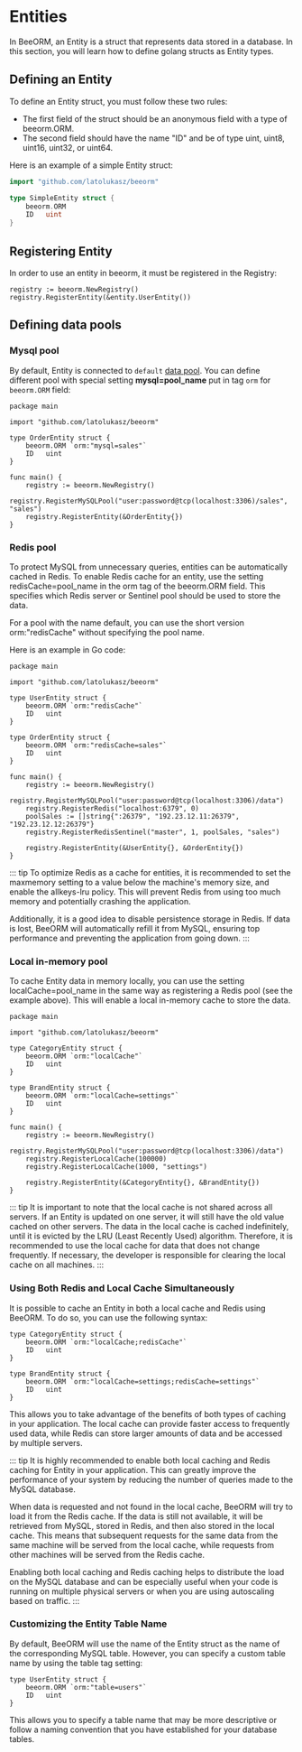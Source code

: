 # Entities

In BeeORM, an Entity is a struct that represents data stored in a database. In this section, you will learn how to define golang structs as Entity types.

## Defining an Entity
To define an Entity struct, you must follow these two rules:

 * The first field of the struct should be an anonymous field with a type of beeorm.ORM.
 * The second field should have the name "ID" and be of type uint, uint8, uint16, uint32, or uint64.

Here is an example of a simple Entity struct:

```go
import "github.com/latolukasz/beeorm"

type SimpleEntity struct {
	beeorm.ORM
	ID   uint
}
```

## Registering Entity

In order to use an entity in beeorm, it must be registered in the Registry:

```go{2}
registry := beeorm.NewRegistry()
registry.RegisterEntity(&entity.UserEntity()) 
```

## Defining data pools

### Mysql pool

By default, Entity is connected to `default` [data pool](/guide/datapools.html#mysql-pool).
You can define different pool with special setting **mysql=pool_name** put in tag `orm` 
for `beeorm.ORM` field:

```go{6}
package main

import "github.com/latolukasz/beeorm"

type OrderEntity struct {
	beeorm.ORM `orm:"mysql=sales"`
	ID   uint
}

func main() {
    registry := beeorm.NewRegistry()
    registry.RegisterMySQLPool("user:password@tcp(localhost:3306)/sales", "sales") 
    registry.RegisterEntity(&OrderEntity{}) 
}  
```

### Redis pool

To protect MySQL from unnecessary queries, entities can be automatically cached in Redis. To enable Redis cache for an entity, use the setting redisCache=pool_name in the orm tag of the beeorm.ORM field. This specifies which Redis server or Sentinel pool should be used to store the data.

For a pool with the name default, you can use the short version orm:"redisCache" without specifying the pool name.

Here is an example in Go code:

```go{6,11}
package main

import "github.com/latolukasz/beeorm"

type UserEntity struct {
	beeorm.ORM `orm:"redisCache"`
	ID   uint
}

type OrderEntity struct {
	beeorm.ORM `orm:"redisCache=sales"`
	ID   uint
}

func main() {
    registry := beeorm.NewRegistry()
    registry.RegisterMySQLPool("user:password@tcp(localhost:3306)/data")
    registry.RegisterRedis("localhost:6379", 0) 
    poolSales := []string{":26379", "192.23.12.11:26379", "192.23.12.12:26379"}
    registry.RegisterRedisSentinel("master", 1, poolSales, "sales") 
    
    registry.RegisterEntity(&UserEntity{}, &OrderEntity{}) 
}  
```

::: tip
To optimize Redis as a cache for entities, it is recommended to set the maxmemory setting to a value below the machine's memory size, and enable the allkeys-lru policy. This will prevent Redis from using too much memory and potentially crashing the application.

Additionally, it is a good idea to disable persistence storage in Redis. If data is lost, BeeORM will automatically refill it from MySQL, ensuring top performance and preventing the application from going down.
:::

### Local in-memory pool

To cache Entity data in memory locally, you can use the setting localCache=pool_name in the same way as registering a Redis pool (see the example above). This will enable a local in-memory cache to store the data.

```go{6,11}
package main

import "github.com/latolukasz/beeorm"

type CategoryEntity struct {
	beeorm.ORM `orm:"localCache"`
	ID   uint
}

type BrandEntity struct {
	beeorm.ORM `orm:"localCache=settings"`
	ID   uint
}

func main() {
    registry := beeorm.NewRegistry()
    registry.RegisterMySQLPool("user:password@tcp(localhost:3306)/data")
    registry.RegisterLocalCache(100000)
    registry.RegisterLocalCache(1000, "settings") 
    
    registry.RegisterEntity(&CategoryEntity{}, &BrandEntity{}) 
}  
```

::: tip
It is important to note that the local cache is not shared across all servers. If an Entity is updated on one server, it will still have the old value cached on other servers. The data in the local cache is cached indefinitely, until it is evicted by the LRU (Least Recently Used) algorithm. Therefore, it is recommended to use the local cache for data that does not change frequently. If necessary, the developer is responsible for clearing the local cache on all machines.
:::

### Using Both Redis and Local Cache Simultaneously

It is possible to cache an Entity in both a local cache and Redis using BeeORM. To do so, you can use the following syntax:

```go{2,7}
type CategoryEntity struct {
	beeorm.ORM `orm:"localCache;redisCache"`
	ID   uint
}

type BrandEntity struct {
	beeorm.ORM `orm:"localCache=settings;redisCache=settings"`
	ID   uint
}
```

This allows you to take advantage of the benefits of both types of caching in your application. The local cache can provide faster access to frequently used data, while Redis can store larger amounts of data and be accessed by multiple servers.

::: tip
It is highly recommended to enable both local caching and Redis caching for Entity in your application. This can greatly improve the performance of your system by reducing the number of queries made to the MySQL database.

When data is requested and not found in the local cache, BeeORM will try to load it from the Redis cache. If the data is still not available, it will be retrieved from MySQL, stored in Redis, and then also stored in the local cache. This means that subsequent requests for the same data from the same machine will be served from the local cache, while requests from other machines will be served from the Redis cache.

Enabling both local caching and Redis caching helps to distribute the load on the MySQL database and can be especially useful when your code is running on multiple physical servers or when you are using autoscaling based on traffic.
:::


### Customizing the Entity Table Name

By default, BeeORM will use the name of the Entity struct as the name of the corresponding MySQL table. However, you can specify a custom table name by using the table tag setting:

```go{2}
type UserEntity struct {
	beeorm.ORM `orm:"table=users"`
	ID   uint
}
```

This allows you to specify a table name that may be more descriptive or follow a naming convention that you have established for your database tables.
